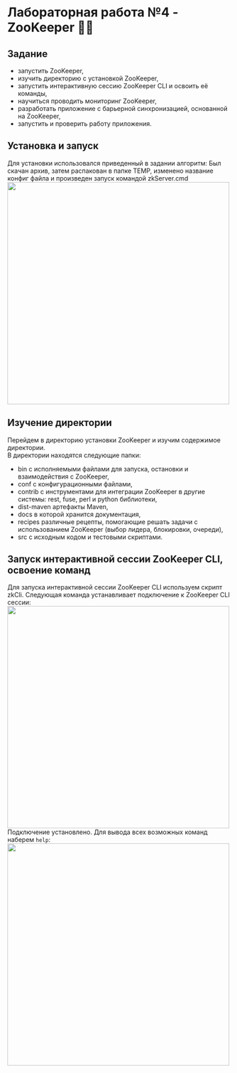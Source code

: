 # Лабораторная работа №4 - ZooKeeper 👨‍🌾
## Задание
+ запустить ZooKeeper,
+ изучить директорию с установкой ZooKeeper,
+ запустить интерактивную сессию ZooKeeper CLI и освоить её команды,
+ научиться проводить мониторинг ZooKeeper,
+ разработать приложение с барьерной синхронизацией, основанной на ZooKeeper,
+ запустить и проверить работу приложения.

## Установка и запуск
Для установки использовался приведенный в задании алгоритм:
Был скачан архив, затем распакован в папке TEMP, изменено название конфиг файла и произведен запуск командой zkServer.cmd
<img src="/images/install.png" width="500"> <br/>

## Изучение директории
Перейдем в директорию установки ZooKeeper и изучим содержимое директории. <br/>
В директории находятся следующие папки:
+ bin с исполняемыми файлами для запуска, остановки и взаимодействия с ZooKeeper,
+ conf с конфигурационными файлами,
+ contrib с инструментами для интеграции ZooKeeper в другие системы: rest, fuse, perl и python библиотеки,
+ dist-maven артефакты Maven,
+ docs в которой хранится документация,
+ recipes различные рецепты, помогающие решать задачи с использованием ZooKeeper (выбор лидера, блокировки, очереди),
+ src с исходным кодом и тестовыми скриптами.

## Запуск интерактивной сессии ZooKeeper CLI, освоение команд
Для запуска интерактивной сессии ZooKeeper CLI используем скрипт zkCli.
Следующая команда устанавливает подключение к ZooKeeper CLI сессии: <br/>
<img src="/L4/images/zkCli.png" width="500"> <br/>
Подключение установлено. Для вывода всех возможных команд наберем ```help```:
<img src="/L4/images/help.png" width="500"> <br/>
